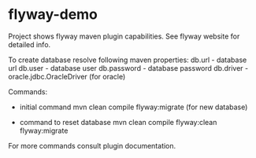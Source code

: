 flyway-demo
===========

Project shows flyway maven plugin capabilities.
See flyway website for detailed info.

To create database resolve following maven properties:
    db.url - database url
    db.user - database user
    db.password - database password
    db.driver - oracle.jdbc.OracleDriver (for oracle)

Commands:
 - initial command
mvn clean compile flyway:migrate (for new database)

 - command to reset database
mvn clean compile flyway:clean flyway:migrate

For more commands consult plugin documentation.

